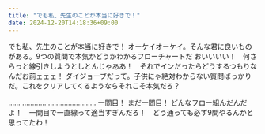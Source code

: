 ```yaml
---
title: "でも私、先生のことが本当に好きで！"
date: 2024-12-20T14:18:36+09:00
---
```

でも私、先生のことが本当に好きで！
オーケイオーケイ。そんな君に良いものがある。9つの質問で本気かどうかわかるフローチャートだ
おいいいい！　何さらっと線引きしようとしとんじゃああ！　それでインだったらどうするつもりなんだお前ェェェ！
ダイジョーブだって。子供にゃ絶対わからない質問ばっかりだ。これをクリアしてくるようならそれこそ本気だろ？

……
…………
……………………
一問目！
まだ一問目！
どんなフロー組んだんだよ！　一問目で一直線って適当すぎんだろ！　どう通っても必ず9問やるんかと思ってたわ！
